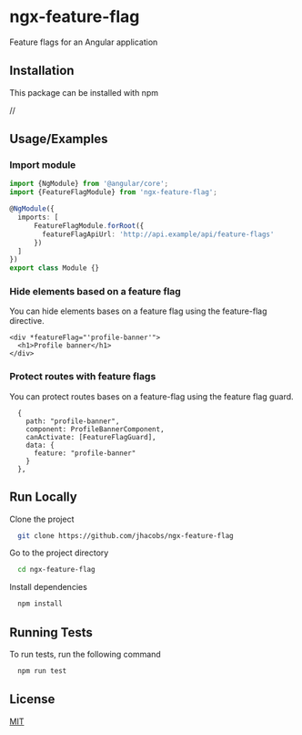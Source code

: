 # ngx-feature-flag

Feature flags for an Angular application

## Installation

This package can be installed with npm

//

## Usage/Examples

### Import module

```typescript
import {NgModule} from '@angular/core';
import {FeatureFlagModule} from 'ngx-feature-flag';

@NgModule({
  imports: [
      FeatureFlagModule.forRoot({
        featureFlagApiUrl: 'http://api.example/api/feature-flags'
      })
  ]
})
export class Module {}
```

### Hide elements based on a feature flag

You can hide elements bases on a feature flag using the feature-flag directive.

```angular2html
<div *featureFlag="'profile-banner'">
  <h1>Profile banner</h1>
</div>
```

### Protect routes with feature flags

You can protect routes bases on a feature-flag using the feature flag guard.

```
  {
    path: "profile-banner",
    component: ProfileBannerComponent,
    canActivate: [FeatureFlagGuard],
    data: {
      feature: "profile-banner"    
    }
  },
```

## Run Locally

Clone the project

```bash
  git clone https://github.com/jhacobs/ngx-feature-flag
```

Go to the project directory

```bash
  cd ngx-feature-flag
```

Install dependencies

```bash
  npm install
```

## Running Tests

To run tests, run the following command

```bash
  npm run test
```

## License

[MIT](https://choosealicense.com/licenses/mit/)

